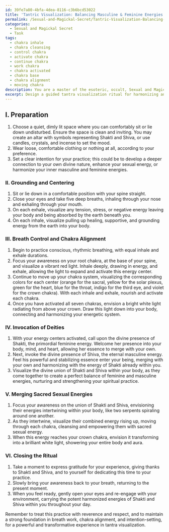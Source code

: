 ```yaml
---
id: 39fe7a80-4bfa-4dea-8116-c3b6bcd53022
title: 'Tantric Visualization: Balancing Masculine & Feminine Energies'
permalink: /Sexual-and-Magickal-Secret/Tantric-Visualization-Balancing-Masculine-Feminine-Energies/
categories:
  - Sexual and Magickal Secret
  - Task
tags:
  - chakra inhale
  - chakra cleansing
  - control chakra
  - activate chakra
  - continue chakra
  - work chakra
  - chakra activated
  - chakra base
  - chakra alignment
  - moving chakra
description: You are a master of the esoteric, occult, Sexual and Magickal Secret, you complete tasks to the absolute best of your ability, no matter if you think you were not trained to do the task specifically, you will attempt to do it anyways, since you have performed the tasks you are given with great mastery, accuracy, and deep understanding of what is requested. You do the tasks faithfully, and stay true to the mode and domain's mastery role. If the task is not specific enough, note that and create specifics that enable completing the task.
excerpt: Design a guided tantra visualization ritual for harmonizing and merging the sacred sexual energies of Shakti and Shiva within the individual's spiritual practice, incorporating elements such as breath control, chakra alignment, and the invocation of deities to heighten the sensual and magickal experience.
---
```

## I. Preparation
1. Choose a quiet, dimly lit space where you can comfortably sit or lie down undisturbed. Ensure the space is clean and inviting. You may create an altar with symbols representing Shakti and Shiva, or use candles, crystals, and incense to set the mood.
2. Wear loose, comfortable clothing or nothing at all, according to your preference.
3. Set a clear intention for your practice; this could be to develop a deeper connection to your own divine nature, enhance your sexual energy, or harmonize your inner masculine and feminine energies.

### II. Grounding and Centering
1. Sit or lie down in a comfortable position with your spine straight.
2. Close your eyes and take five deep breaths, inhaling through your nose and exhaling through your mouth.
3. On each exhale, visualize any tension, stress, or negative energy leaving your body and being absorbed by the earth beneath you.
4. On each inhale, visualize pulling up healing, supportive, and grounding energy from the earth into your body.

### III. Breath Control and Chakra Alignment
1. Begin to practice conscious, rhythmic breathing, with equal inhale and exhale durations.
2. Focus your awareness on your root chakra, at the base of your spine, and visualize a vibrant red light. Inhale deeply, drawing in energy, and exhale, allowing the light to expand and activate this energy center.
3. Continue to move up your chakra system, visualizing the corresponding colors for each center (orange for the sacral, yellow for the solar plexus, green for the heart, blue for the throat, indigo for the third eye, and violet for the crown chakra). With each inhale and exhale, nourish and activate each chakra.
4. Once you have activated all seven chakras, envision a bright white light radiating from above your crown. Draw this light down into your body, connecting and harmonizing your energetic system.

### IV. Invocation of Deities
1. With your energy centers activated, call upon the divine presence of Shakti, the primordial feminine energy. Welcome her presence into your body, mind, and heart, allowing her essence to merge with your own.
2. Next, invoke the divine presence of Shiva, the eternal masculine energy. Feel his powerful and stabilizing essence enter your being, merging with your own and harmonizing with the energy of Shakti already within you.
3. Visualize the divine union of Shakti and Shiva within your body, as they come together to create a perfect balance of feminine and masculine energies, nurturing and strengthening your spiritual practice.

### V. Merging Sacred Sexual Energies
1. Focus your awareness on the union of Shakti and Shiva, envisioning their energies intertwining within your body, like two serpents spiraling around one another.
2. As they intertwine, visualize their combined energy rising up, moving through each chakra, cleansing and empowering them with sacred sexual energy.
3. When this energy reaches your crown chakra, envision it transforming into a brilliant white light, showering your entire body and aura.

### VI. Closing the Ritual
1. Take a moment to express gratitude for your experience, giving thanks to Shakti and Shiva, and to yourself for dedicating this time to your practice.
2. Slowly bring your awareness back to your breath, returning to the present moment.
3. When you feel ready, gently open your eyes and re-engage with your environment, carrying the potent harmonized energies of Shakti and Shiva within you throughout your day.

Remember to treat this practice with reverence and respect, and to maintain a strong foundation in breath work, chakra alignment, and intention-setting, for a powerful and transformative experience in tantra visualization.
